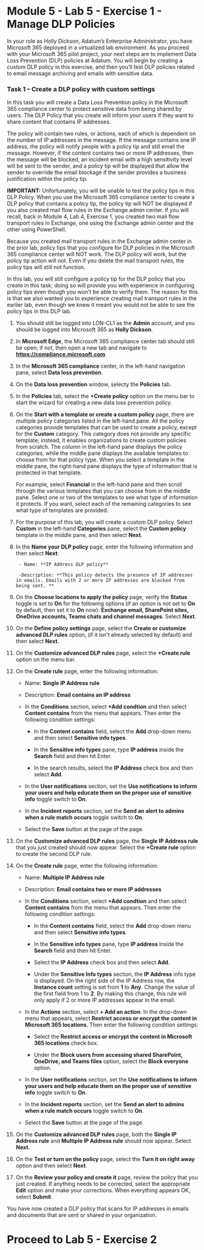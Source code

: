 # Module 5 - Lab 5 - Exercise 1 - Manage DLP Policies  

In your role as Holly Dickson, Adatum’s Enterprise Administrator, you have Microsoft 365 deployed in a virtualized lab environment. As you proceed with your Microsoft 365 pilot project, your next steps are to implement Data Loss Prevention (DLP) policies at Adatum. You will begin by creating a custom DLP policy in this exercise, and then you’ll test DLP policies related to email message archiving and emails with sensitive data. 

### Task 1 – Create a DLP policy with custom settings

In this task you will create a Data Loss Prevention policy in the Microsoft 365 compliance center to protect sensitive data from being shared by users. The DLP Policy that you create will inform your users if they want to share content that contains IP addresses. 

The policy will contain two rules, or actions, each of which is dependent on the number of IP addresses in the message. If the message contains one IP address, the policy will notify people with a policy tip and still email the message. However, if the content contains two or more IP addresses, then the message will be blocked, an incident email with a high sensitivity level will be sent to the sender, and a policy tip will be displayed that allow the sender to override the email blockage if the sender provides a business justification within the policy tip.

**IMPORTANT:** Unfortunately, you will be unable to test the policy tips in this DLP Policy. When you use the Microsoft 365 compliance center to create a DLP policy that contains a policy tip, the policy tip will NOT be displayed if you also created mail flow rules in the Exchange admin center. If you will recall, back in Module 4, Lab 4, Exercise 1, you created two mail flow transport rules in Exchange, one using the Exchange admin center and the other using PowerShell. 

Because you created mail transport rules in the Exchange admin center in the prior lab, policy tips that you configure for DLP policies in the Microsoft 365 compliance center will NOT work. The DLP policy will work, but the policy tip action will not. Even if you delete the mail transport rules, the policy tips will still not function. 

In this lab, you will still configure a policy tip for the DLP policy that you create in this task; doing so will provide you with experience in configuring policy tips even though you won't be able to verify them. The reason for this is that we also wanted you to experience creating mail transport rules in the earlier lab, even though we knew it meant you would not be able to see the policy tips in this DLP lab.  

1. You should still be logged into LON-CL1 as the **Admin** account, and you should be logged into Microsoft 365 as **Holly Dickson**. 

2. In **Microsoft Edge**, the Microsoft 365 compliance center tab should still be open; if not, then open a new tab and navigate to **https://compliance.microsoft.com**.

3. In the **Microsoft 365 compliance** center, in the left-hand navigation pane, select **Data loss prevention**.

5. On the **Data loss prevention** window, selecty the **Policies** tab.

4. In the **Policies** tab, select the **+Create policy** option on the menu bar to start the wizard for creating a new data loss prevention policy.

5. On the **Start with a template or create a custom policy** page, there are multiple policy categories listed in the left-hand pane. All the policy categories provide templates that can be used to create a policy, except for the **Custom** category. This category does not provide any specific template; instead, it enables organizations to create custom policies from scratch. The column in the left-hand pane displays the policy categories, while the middle pane displays the available templates to choose from for that policy type. When you select a template in the middle pane, the right-hand pane displays the type of information that is protected in that template. <br/> 

    For example, select **Financial** in the left-hand pane and then scroll through the various templates that you can choose from in the middle pane. Select one or two of the templates to see what type of information it protects. If you want, select each of the remaining categories to see what type of templates are provided. <br/>
  
6. For the purpose of this lab, you will create a custom DLP policy. Select **Custom** in the left-hand **Categories** pane, select the **Custom policy** template in the middle pane, and then select **Next**.

7. In the **Name your DLP policy** page, enter the following information and then select **Next**:

        - Name: **IP Address DLP policy**

        -Description: **This policy detects the presence of IP addresses in emails. Emails with 2 or more IP addresses are blocked from being sent. **

8. On the **Choose locations to apply the policy** page, verify the **Status** toggle is set to **On** for the following options (if an option is not set to **On** by default, then set it to **On** now): **Exchange email, SharePoint sites, OneDrive accounts, Teams chats and channel messages**. Select **Next**.

9. On the **Define policy settings** page, select the **Create or customize advanced DLP rules** option, (if it isn't already selected by default) and then select **Next**. 

10. On the **Customize advanced DLP rules** page, select the **+Create rule** option on the menu bar.

11. On the **Create rule** page, enter the following information:
    
      - Name: **Single IP Address rule**
    
     - Description: **Email contains an IP address**
    
      - In the **Conditions** section, select **+Add condtion** and then select **Content contains** from the menu that appears. Then enter the following condition settings:
    
        - In the **Content contains** field, select the **Add** drop-down menu and then select **Sensitive info types**.
        
        - In the **Sensitive info types** pane, type **IP address** inside the **Search** field and then hit Enter.
        
        - In the search results, select the **IP Address** check box and then select **Add**.
        
     - In the **User notifications** section, set the **Use notifications to inform your users and help educate them on the proper use of sensitive info** toggle switch to **On**.
    
    - In the **Incident reports** section, set the **Send an alert to admins when a rule match occurs** toggle switch to **On**.

    - Select the **Save** button at the page of the page.

12. On the **Customize advanced DLP rules** page, the **Single IP Address rule** that you just created should now appear. Select the **+Create rule** option to create the second DLP rule. 

13. On the **Create rule** page, enter the following information:
    
      - Name: **Multiple IP Address rule**
    
     - Description: **Email contains two or more IP addresses**
    
      - In the **Conditions** section, select **+Add condtion** and then select **Content contains** from the menu that appears. Then enter the following condition settings:
    
        - In the **Content contains** field, select the **Add** drop-down menu and then select **Sensitive info types**.
        
        - In the **Sensitive info types** pane, type **IP address** inside the **Search** field and then hit Enter.
        
        - Select the **IP Address** check box and then select **Add**.

        - Under the **Sensitive Info types** section, the **IP Address** info type is displayed. On the right side of the IP Address row, the **Instance count** setting is set from **1** to **Any**. Change the value of the first field from 1 to **2**. By making this change, this rule will only apply if 2 or more IP addresses appear in the email. 
    
     - In the **Actions** section, select **+ Add an action**. In the drop-down menu that appears, select **Restrict access or encrypt the content in Microsoft 365 locations**. Then enter the following condition settings:

        - Select the **Restrict access or encrypt the content in Microsoft 365 locations** check box.

        - Under the **Block users from accessing shared SharePoint, OneDrive, and Teams files** option, select the **Block everyone** option.
    
     - In the **User notifications** section, set the **Use notifications to inform your users and help educate them on the proper use of sensitive info** toggle switch to **On**. 
    
    - In the **Incident reports** section, set the **Send an alert to admins when a rule match occurs** toggle switch to **On**.

    - Select the **Save** button at the page of the page.

14. On the **Customize advanced DLP rules** page, both the **Single IP Address rule** and **Multiple IP Address rule** should now appear. Select **Next**.

15. On the **Test or turn on the policy** page, select the **Turn it on right away** option and then select **Next**.

16. On the **Review your policy and create it** page, review the policy that you just created. If anything needs to be corrected, select the appropriate **Edit** option and make your corrections. When everything appears OK, select **Submit**.


You have now created a DLP policy that scans for IP addresses in emails and documents that are sent or shared in your organization.


# Proceed to Lab 5 - Exercise 2 

